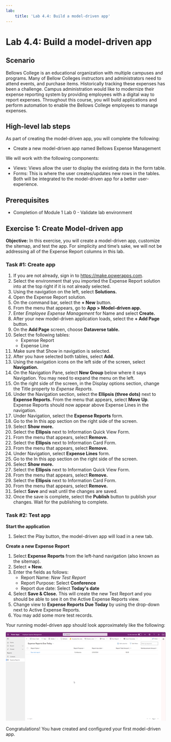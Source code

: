 ```yaml
---
lab:
    title: 'Lab 4.4: Build a model-driven app'
---
```


# Lab 4.4: Build a model-driven app

## Scenario
Bellows College is an educational organization with multiple campuses and programs. Many of Bellow Colleges instructors and administrators need to attend events, and purchase items. Historically tracking these expenses has been a challenge.
Campus administration would like to modernize their expense reporting system by providing employees with a digital way to report expenses.
Throughout this course, you will build applications and perform automation to enable the Bellows College employees to manage expenses.

## High-level lab steps
As part of creating the model-driven app, you will complete the following:
- Create a new model-driven app named Bellows Expense Management

We will work with the following components:
- Views: Views allow the user to display the existing data in the form table.
- Forms: This is where the user creates/updates new rows in the tables.
Both will be integrated to the model-driven app for a better user-experience.

## Prerequisites
- Completion of Module 1 Lab 0 - Validate lab environment

## Exercise 1: Create Model-driven app
**Objective:** In this exercise, you will create a model-driven app, customize the sitemap, and test the app.
For simplicity and time’s sake, we will not be addressing all of the Expense Report columns in this lab.

### Task #1: Create app
1. If you are not already, sign in to https://make.powerapps.com.
2. Select the environment that you imported the Expense Report solution into at the top right if it is not already selected.
3. Using the navigation on the left, select **Solutions.**
4. Open the Expense Report solution.
5. On the command bar, select the **+ New** button.
6. From the menu that appears, go to **App > Model-driven app.**
7. Enter *Employee Expense Management* for Name and select **Create.**
8. After your new model-driven application loads, select the **+ Add Page** button.
9. On the **Add Page** screen, choose **Dataverse table.** 
10. Select the following tables:
    - Expense Report
    - Expense Line
11. Make sure that Show in navigation is selected.
12. After you have selected both tables, select **Add.**
13. Using the navigation icons on the left side of the screen, select **Navigation.**
14. On the Navigation Pane, select **New Group** below where it says Navigation. You may need to expand the menu on the left.
15. On the right side of the screen, in the Display options section, change the Title property to *Expense Reports.*
16. Under the Navigation section, select the **Ellipsis (three dots)** next to **Expense Reports.** From the menu that appears, select **Move Up**. Expense Reports should now appear above Expense Lines in the navigation.
17. Under Navigation, select the **Expense Reports** form.
18. Go to the In this app section on the right side of the screen.
19. Select **Show more.**
20. Select the **Ellipsis** next to Information Quick View Form.
21. From the menu that appears, select **Remove.**
22. Select the **Ellipsis** next to Information Card Form.
23. From the menu that appears, select **Remove.**
24. Under Navigation, select **Expense Lines** form.
25. Go to the In this app section on the right side of the screen.
26. Select **Show more.**
27. Select the **Ellipsis** next to Information Quick View Form.
28. From the menu that appears, select **Remove.**
29. Select the **Ellipsis** next to Information Card Form.
30. From the menu that appears, select **Remove.**
31. Select **Save** and wait until the changes are saved.
32. Once the save is complete, select the **Publish** button to publish your changes. Wait for the publishing to complete.

### Task #2: Test app
**Start the application**
1. Select the Play button, the model-driven app will load in a new tab.

**Create a new Expense Report**
1. Select **Expense Reports** from the left-hand navigation (also known as the sitemap).
2. Select **+ New.**
3. Enter the fields as follows:
    - Report Name: *New Test Report*
    - Report Purpose: Select **Conference**
    - Report due date: Select **Today's date**
4. Select **Save & Close.** This will create the new Test Report and you should be able to see it on the Active Expense Reports view.
5. Change view to **Expense Reports Due Today** by using the drop-down next to Active Expense Reports.
6. You may add some more test records.

Your running model-driven app should look approximately like the following:

![A screenshot of the model-driven app screen.](./Media/Model_driven_apps.png)

Congratulations! You have created and configured your first model-driven app.
